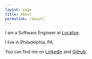 ```yaml
---
layout: page
title: About
permalink: /about/
---
```


I am a Software Engineer at [Localize](https://localizejs.com/).

I live in Philadelphia, PA.

You can find me on [LinkedIn](https://www.linkedin.com/in/ali-yeysides/) and [Github](https://github.com/aliyeysides).


[jekyll-organization]: https://github.com/jekyll
